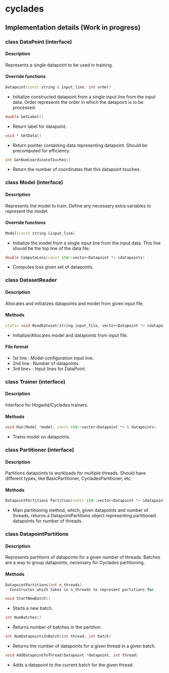 # cyclades

## Implementation details (Work in progress)
### class DataPoint (interface)
#### Description
Represents a single datapoint to be used in training.
#### Override functions
```c++
Datapoint(const string & input_line, int order)
```
- Initialize constructed datapoint from a single input line from the input data. Order represents
  the order in which the datapoint is to be processed.

```c++
double GetLabel()
```
- Return label for datapoint.

```c++
void * GetData()
```
- Return pointer containing data representing datapoint. Should be precomputed for efficiency.

```c++
int GetNumCoordinateTouches()
```
- Return the number of coordinates that this datapoint touches.

### class Model (interface)
#### Description
Represents the model to train. Define any necessary extra variables to represent the model.
#### Override functions
```c++
Model(const string &input_line)
```
- Initialize the model from a single input line from the input data. This line should be the top line of the data file.

```c++
double ComputeLoss(const std::vector<Datapoint *> &datapoints)
```
- Computes loss given set of datapoints.

### class DatasetReader
#### Description
Allocates and initializes datapoints and model from given input file.
#### Methods
```c++
static void ReadDataset(string input_file, vector<Datapoint *> &datapoints, Model **model);
```
- Initialize/Allocates model and datapoints from input file.

#### File format
- 1st line : Model configuration input line.
- 2nd line : Number of datapoints.
- 3rd line+ : Input lines for DataPoint.

### class Trainer (interface)
#### Description
Interface for Hogwild/Cyclades trainers.
#### Methods
```c++
void Run(Model *model, const std::vector<Datapoint *> & datapoints)
```
- Trains model on datapoints.

### class Partitioner (interface)
#### Description
Partitions datapoints to workloads for multiple threads. Should have different types, like
BasicPartitioner, CycladesPartitioner, etc.
#### Methods
```c++
DatapointPartitions Partition(const std::vector<Datapoint *> &datapoints, int n_threads)
```
- Main partitioning method, which, given datapoints and number of threads,
  returns a DatapointPartitions object representing partitioned datapoints for number of threads.

### class DatapointPartitions
#### Description
Represents partitions of datapoints for a given number of threads.
Batches are a way to group datapoints, necessary for Cyclades partitioning.
#### Methods
```c++
DatapointPartitions(int n_threads)
- Constructor which takes in n_threads to represent partitions for.
```

```c++
void StartNewBatch()
```
- Starts a new batch.

```c++
int NumBatches()
```
- Returns number of batches in the partition.

```c++
int NumDatapointsInBatch(int thread, int batch)
```
- Returns the number of datapoints for a given thread in a given batch.

```c++
void AddDatapointToThread(Datapoint *datapoint, int thread)
```
- Adds a datapoint to the current batch for the given thread.
